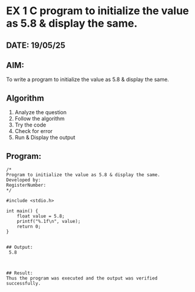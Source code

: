 # EX 1 C program to initialize the value as 5.8 & display the same.
## DATE: 19/05/25
## AIM:
To write a program to initialize the value as 5.8 & display the same.

## Algorithm
1. Analyze the question
2. Follow the algorithm
3. Try the code
4.  Check for error
5. Run & Display the output

## Program:
```
/*
Program to initialize the value as 5.8 & display the same.
Developed by: 
RegisterNumber:  
*/

#include <stdio.h>

int main() {
    float value = 5.8;
    printf("%.1f\n", value);
    return 0;
}


## Output:
 5.8



## Result:
Thus the program was executed and the output was verified successfully.
